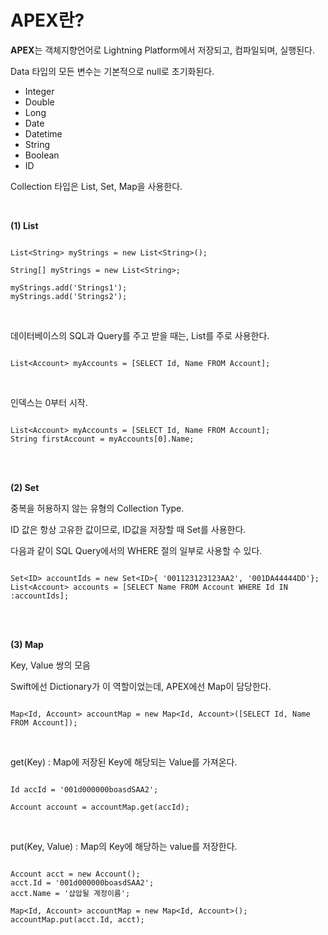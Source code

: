 APEX란?
=========================

**APEX**는 객체지향언어로 Lightning Platform에서 저장되고, 컴파일되며, 실행된다.   

Data 타입의 모든 변수는 기본적으로 null로 초기화된다.   

- Integer
- Double
- Long
- Date
- Datetime
- String
- Boolean
- ID

Collection 타입은 List, Set, Map을 사용한다.   

</br>

**(1) List**

```Apex

List<String> myStrings = new List<String>();

String[] myStrings = new List<String>;

myStrings.add('Strings1');
myStrings.add('Strings2');

```

</br>

데이터베이스의 SQL과 Query를 주고 받을 때는, List를 주로 사용한다.   

```Apex

List<Account> myAccounts = [SELECT Id, Name FROM Account];

```

</br>

인덱스는 0부터 시작.

```Apex

List<Account> myAccounts = [SELECT Id, Name FROM Account];
String firstAccount = myAccounts[0].Name;

```

</br></br>

**(2) Set**

중복을 허용하지 않는 유형의 Collection Type.      

ID 값은 항상 고유한 값이므로, ID값을 저장할 때 Set를 사용한다.    

다음과 같이 SQL Query에서의 WHERE 절의 일부로 사용할 수 있다.    

```Apex

Set<ID> accountIds = new Set<ID>{ '001123123123AA2', '001DA44444DD'};
List<Account> accounts = [SELECT Name FROM Account WHERE Id IN :accountIds];

```

</br></br>

**(3) Map** 

Key, Value 쌍의 모음

Swift에선 Dictionary가 이 역할이었는데, APEX에선 Map이 담당한다.    

```Apex

Map<Id, Account> accountMap = new Map<Id, Account>([SELECT Id, Name FROM Account]);

```

</br>

get(Key) : Map에 저장된 Key에 해당되는 Value를 가져온다.   

```Apex

Id accId = '001d000000boasdSAA2';

Account account = accountMap.get(accId);

```

</br>

put(Key, Value) : Map의 Key에 해당하는 value를 저장한다.

```Apex

Account acct = new Account();
acct.Id = '001d000000boasdSAA2';
acct.Name = '삽압될 계정이름';

Map<Id, Account> accountMap = new Map<Id, Account>();
accountMap.put(acct.Id, acct);

```













